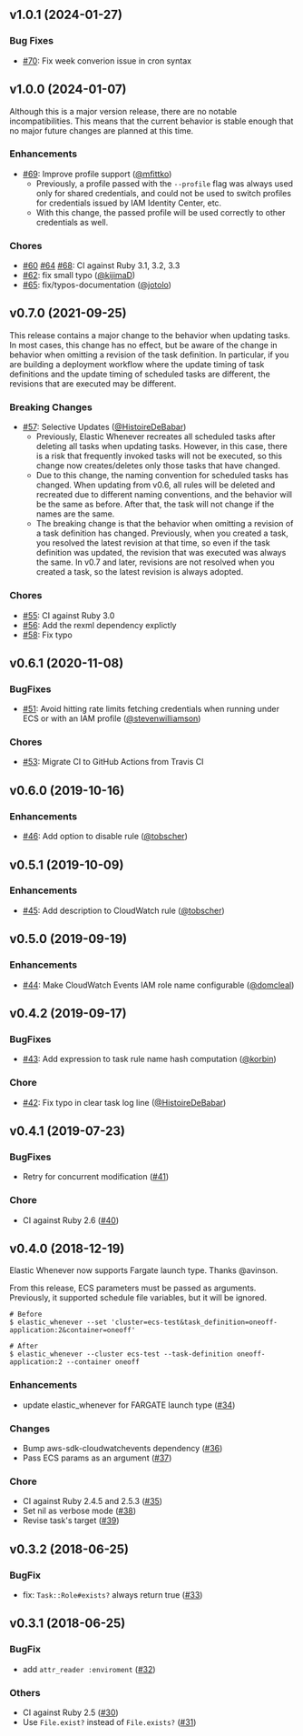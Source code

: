 ## v1.0.1 (2024-01-27)

### Bug Fixes

- [#70](https://github.com/wata727/elastic_whenever/pull/70): Fix week converion issue in cron syntax

## v1.0.0 (2024-01-07)

Although this is a major version release, there are no notable incompatibilities. This means that the current behavior is stable enough that no major future changes are planned at this time.

### Enhancements

- [#69](https://github.com/wata727/elastic_whenever/pull/69): Improve profile support ([@mfittko](https://github.com/mfittko))
  - Previously, a profile passed with the `--profile` flag was always used only for shared credentials, and could not be used to switch profiles for credentials issued by IAM Identity Center, etc.
  - With this change, the passed profile will be used correctly to other credentials as well.

### Chores

- [#60](https://github.com/wata727/elastic_whenever/pull/60) [#64](https://github.com/wata727/elastic_whenever/pull/64) [#68](https://github.com/wata727/elastic_whenever/pull/68): CI against Ruby 3.1, 3.2, 3.3
- [#62](https://github.com/wata727/elastic_whenever/pull/62): fix small typo ([@kijimaD](https://github.com/kijimaD))
- [#65](https://github.com/wata727/elastic_whenever/pull/65): fix/typos-documentation ([@jotolo](https://github.com/jotolo))

## v0.7.0 (2021-09-25)

This release contains a major change to the behavior when updating tasks. In most cases, this change has no effect, but be aware of the change in behavior when omitting a revision of the task definition. In particular, if you are building a deployment workflow where the update timing of task definitions and the update timing of scheduled tasks are different, the revisions that are executed may be different.

### Breaking Changes

- [#57](https://github.com/wata727/elastic_whenever/pull/57): Selective Updates ([@HistoireDeBabar](https://github.com/HistoireDeBabar))
  - Previously, Elastic Whenever recreates all scheduled tasks after deleting all tasks when updating tasks. However, in this case, there is a risk that frequently invoked tasks will not be executed, so this change now creates/deletes only those tasks that have changed.
  - Due to this change, the naming convention for scheduled tasks has changed. When updating from v0.6, all rules will be deleted and recreated due to different naming conventions, and the behavior will be the same as before. After that, the task will not change if the names are the same.
  - The breaking change is that the behavior when omitting a revision of a task definition has changed. Previously, when you created a task, you resolved the latest revision at that time, so even if the task definition was updated, the revision that was executed was always the same. In v0.7 and later, revisions are not resolved when you created a task, so the latest revision is always adopted.

### Chores

- [#55](https://github.com/wata727/elastic_whenever/pull/55): CI against Ruby 3.0
- [#56](https://github.com/wata727/elastic_whenever/pull/56): Add the rexml dependency explictly
- [#58](https://github.com/wata727/elastic_whenever/pull/58): Fix typo

## v0.6.1 (2020-11-08)

### BugFixes

- [#51](https://github.com/wata727/elastic_whenever/pull/51): Avoid hitting rate limits fetching credentials when running under ECS or with an IAM profile  ([@stevenwilliamson](https://github.com/stevenwilliamson))

### Chores

- [#53](https://github.com/wata727/elastic_whenever/pull/53): Migrate CI to GitHub Actions from Travis CI

## v0.6.0 (2019-10-16)

### Enhancements

- [#46](https://github.com/wata727/elastic_whenever/pull/46): Add option to disable rule ([@tobscher](https://github.com/tobscher))

## v0.5.1 (2019-10-09)

### Enhancements

- [#45](https://github.com/wata727/elastic_whenever/pull/45): Add description to CloudWatch rule ([@tobscher](https://github.com/tobscher))

## v0.5.0 (2019-09-19)

### Enhancements

- [#44](https://github.com/wata727/elastic_whenever/pull/44): Make CloudWatch Events IAM role name configurable ([@domcleal](https://github.com/domcleal))

## v0.4.2 (2019-09-17)

### BugFixes

- [#43](https://github.com/wata727/elastic_whenever/pull/43): Add expression to task rule name hash computation ([@korbin](https://github.com/korbin))

### Chore

- [#42](https://github.com/wata727/elastic_whenever/pull/42): Fix typo in clear task log line ([@HistoireDeBabar](https://github.com/HistoireDeBabar))

## v0.4.1 (2019-07-23)

### BugFixes

- Retry for concurrent modification ([#41](https://github.com/wata727/elastic_whenever/pull/41))

### Chore

- CI against Ruby 2.6 ([#40](https://github.com/wata727/elastic_whenever/pull/40))

## v0.4.0 (2018-12-19)

Elastic Whenever now supports Fargate launch type. Thanks @avinson.

From this release, ECS parameters must be passed as arguments. Previously, it supported schedule file variables, but it will be ignored.

```
# Before
$ elastic_whenever --set 'cluster=ecs-test&task_definition=oneoff-application:2&container=oneoff'

# After
$ elastic_whenever --cluster ecs-test --task-definition oneoff-application:2 --container oneoff
```

### Enhancements

- update elastic_whenever for FARGATE launch type ([#34](https://github.com/wata727/elastic_whenever/pull/34))

### Changes

- Bump aws-sdk-cloudwatchevents dependency ([#36](https://github.com/wata727/elastic_whenever/pull/36))
- Pass ECS params as an argument ([#37](https://github.com/wata727/elastic_whenever/pull/37))

### Chore

- CI against Ruby 2.4.5 and 2.5.3 ([#35](https://github.com/wata727/elastic_whenever/pull/35))
- Set nil as verbose mode ([#38](https://github.com/wata727/elastic_whenever/pull/38))
- Revise task's target ([#39](https://github.com/wata727/elastic_whenever/pull/39))

## v0.3.2 (2018-06-25)

### BugFix

- fix: `Task::Role#exists?` always return true ([#33](https://github.com/wata727/elastic_whenever/pull/33))

## v0.3.1 (2018-06-25)

### BugFix

- add `attr_reader :enviroment` ([#32](https://github.com/wata727/elastic_whenever/pull/32))

### Others

- CI against Ruby 2.5 ([#30](https://github.com/wata727/elastic_whenever/pull/30))
- Use `File.exist?` instead of `File.exists?` ([#31](https://github.com/wata727/elastic_whenever/pull/31))

